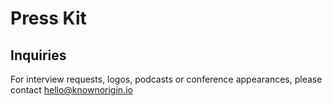# Press Kit

## Inquiries

For interview requests, logos, podcasts or conference appearances, please contact [hello@knownorigin.io](mailto:hello@knownorigin.io)

